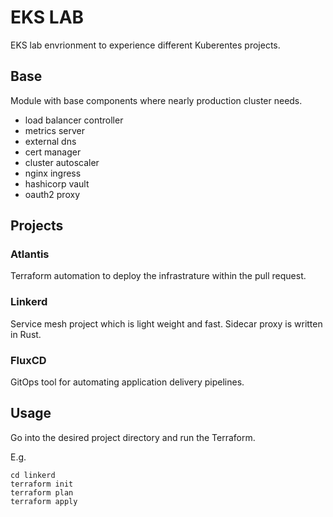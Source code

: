 # EKS LAB

EKS lab envrionment to experience different Kuberentes projects.

## Base

Module with base components where nearly production cluster needs.

- load balancer controller
- metrics server
- external dns
- cert manager
- cluster autoscaler
- nginx ingress
- hashicorp vault
- oauth2 proxy

## Projects

### Atlantis

Terraform automation to deploy the infrastrature within the pull request.

### Linkerd

Service mesh project which is light weight and fast. Sidecar proxy is written in Rust.

### FluxCD

GitOps tool for automating application delivery pipelines.

## Usage

Go into the desired project directory and run the Terraform.

E.g.

```shell
cd linkerd
terraform init
terraform plan
terraform apply
```
